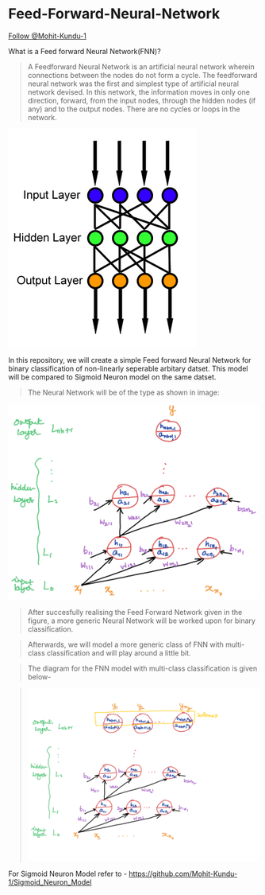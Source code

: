 # Feed-Forward-Neural-Network                                                                   
<!-- Place this tag where you want the button to render. -->
<a class="github-button" href="https://github.com/Mohit-Kundu-1" data-color-scheme="no-preference: dark; light: light; dark: dark;" data-size="large" data-show-count="true" aria-label="Follow @Mohit-Kundu-1 on GitHub">Follow @Mohit-Kundu-1</a>

What is a Feed forward Neural Network(FNN)?
>A Feedforward Neural Network is an artificial neural network wherein connections between the nodes do not form a cycle.
>The feedforward neural network was the first and simplest type of artificial neural network devised.
>In this network, the information moves in only one direction, forward, from the input nodes, through the hidden nodes (if any)              and to the output nodes. There are no cycles or loops in the network.
  
 ![](images/Feed_forward_neural_net.gif)


In this repository, we will create a simple Feed forward Neural Network for binary classification of non-linearly seperable arbitary datset. This model will be compared to Sigmoid Neuron model on the same datset.

>The Neural Network will be of the type as shown in image:

![](images/FFNetworkSingle.png)

>After succesfully realising the Feed Forward Network given in the figure, a more generic Neural Network will be worked upon for binary classification.

>Afterwards, we will model a more generic class of FNN with multi-class classification and will play around a little bit.

>The diagram for the FNN model with multi-class classification is given below-

>![](images/FFNetworkMultiClass.png)

For Sigmoid Neuron Model refer to - https://github.com/Mohit-Kundu-1/Sigmoid_Neuron_Model
